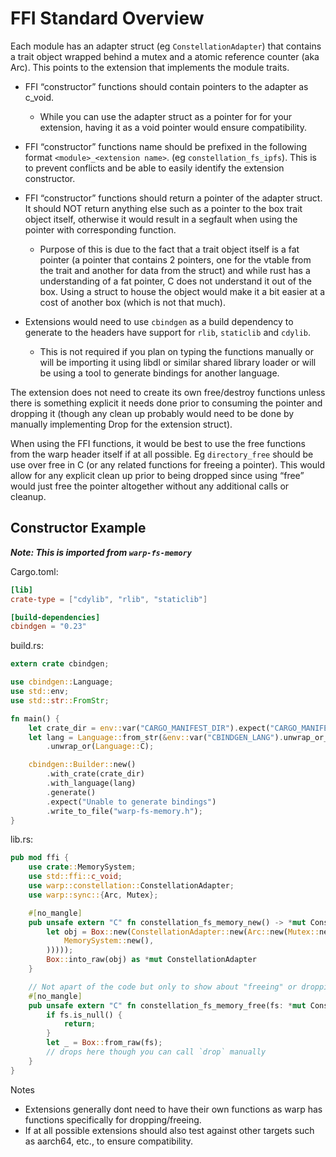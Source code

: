 # FFI Standard Overview

Each module has an adapter struct (eg `ConstellationAdapter`) that contains a trait object wrapped behind a mutex and a atomic reference counter (aka Arc). This points to the extension that implements the module traits. 

* FFI “constructor” functions should contain pointers to the adapter as c_void. 

  * While you can use the adapter struct as a pointer for for your extension, having it as a void pointer would ensure compatibility.

* FFI “constructor” functions name should be prefixed in the following format `<module>_<extension name>`. (eg `constellation_fs_ipfs`). This is to prevent conflicts and be able to easily identify the extension constructor.
	
* FFI “constructor” functions should return a pointer of the adapter struct. It should NOT return anything else such as a pointer to the box trait object itself, otherwise it would result in a segfault when using the pointer with corresponding function. 

  * Purpose of this is due to the fact that a trait object itself is a fat pointer (a pointer that contains 2 pointers, one for the vtable from the trait and another for data from the struct) and while rust has a understanding of a fat pointer, C does not understand it out of the box. Using a struct to house the object would make it a bit easier at a cost of another box (which is not that much). 

* Extensions would need to use `cbindgen` as a build dependency to generate to the headers have support for  `rlib`, `staticlib` and `cdylib`.

    * This is not required if you plan on typing the functions manually or will be importing it using libdl or similar shared library loader or will be using a tool to generate bindings for another language. 

The extension does not need to create its own free/destroy functions unless there is something explicit it needs done prior to consuming the pointer and dropping it (though any clean up probably would need to be done by manually implementing Drop for the extension struct). 



When using the FFI functions, it would be best to use the free functions from the warp header itself if at all possible. Eg `directory_free` should be use over free in C (or any related functions for freeing a pointer). This would allow for any explicit clean up prior to being dropped since using “free” would just free the pointer altogether without any additional calls or cleanup.

## Constructor Example

***Note: This is imported from `warp-fs-memory`***

Cargo.toml:
```toml
[lib]
crate-type = ["cdylib", "rlib", "staticlib"]

[build-dependencies]
cbindgen = "0.23"

```

build.rs:
```rust
extern crate cbindgen;

use cbindgen::Language;
use std::env;
use std::str::FromStr;

fn main() {
    let crate_dir = env::var("CARGO_MANIFEST_DIR").expect("CARGO_MANIFEST_DIR does not exist");
    let lang = Language::from_str(&env::var("CBINDGEN_LANG").unwrap_or_else(|_| String::from("C")))
        .unwrap_or(Language::C);

    cbindgen::Builder::new()
        .with_crate(crate_dir)
        .with_language(lang)
        .generate()
        .expect("Unable to generate bindings")
        .write_to_file("warp-fs-memory.h");
}

```

lib.rs:
```rust
pub mod ffi {
    use crate::MemorySystem;
    use std::ffi::c_void;
    use warp::constellation::ConstellationAdapter;
    use warp::sync::{Arc, Mutex};

    #[no_mangle]
    pub unsafe extern "C" fn constellation_fs_memory_new() -> *mut ConstellationAdapter {
        let obj = Box::new(ConstellationAdapter::new(Arc::new(Mutex::new(Box::new(
            MemorySystem::new(),
        )))));
        Box::into_raw(obj) as *mut ConstellationAdapter
    }

    // Not apart of the code but only to show about "freeing" or dropping the object
    #[no_mangle]
    pub unsafe extern "C" fn constellation_fs_memory_free(fs: *mut ConstellationAdapter){
        if fs.is_null() {
            return;
        }
        let _ = Box::from_raw(fs);
        // drops here though you can call `drop` manually 
    }
}

```



Notes

* Extensions generally dont need to have their own functions as warp has functions specifically for dropping/freeing. 
* If at all possible extensions should also test against other targets such as aarch64, etc., to ensure compatibility.